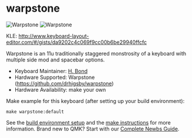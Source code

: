 # warpstone

![Warpstone](https://cdn.discordapp.com/attachments/885296782534402048/951595475679739904/unknown.png)
![Warpstone](https://cdn.discordapp.com/attachments/529309006494171137/968165034977005568/IMG_6154.jpg)

KLE: http://www.keyboard-layout-editor.com/#/gists/da9202c4c069f9cc00b6be29940ffcfc

 Warpstone is an 11u traditionally staggered monstrosity of a keyboard with multiple side mod and spacebar options.

* Keyboard Maintainer: [H. Bond](https://github.com/drhigsby)
* Hardware Supported: Warpstone (https://github.com/drhigsby/warpstone)
* Hardware Availability: make your own

Make example for this keyboard (after setting up your build environment):

    make warpstone:default

See the [build environment setup](https://docs.qmk.fm/#/getting_started_build_tools) and the [make instructions](https://docs.qmk.fm/#/getting_started_make_guide) for more information. Brand new to QMK? Start with our [Complete Newbs Guide](https://docs.qmk.fm/#/newbs).
